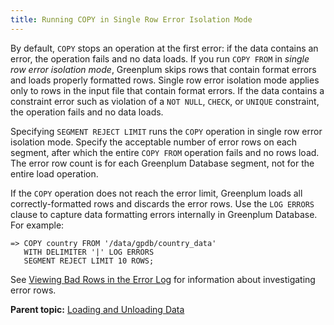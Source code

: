 ```yaml
---
title: Running COPY in Single Row Error Isolation Mode 
---
```


By default, `COPY` stops an operation at the first error: if the data contains an error, the operation fails and no data loads. If you run `COPY FROM` in *single row error isolation mode*, Greenplum skips rows that contain format errors and loads properly formatted rows. Single row error isolation mode applies only to rows in the input file that contain format errors. If the data contains a constraint error such as violation of a `NOT NULL`, `CHECK`, or `UNIQUE` constraint, the operation fails and no data loads.

Specifying `SEGMENT REJECT LIMIT` runs the `COPY` operation in single row error isolation mode. Specify the acceptable number of error rows on each segment, after which the entire `COPY FROM` operation fails and no rows load. The error row count is for each Greenplum Database segment, not for the entire load operation.

If the `COPY` operation does not reach the error limit, Greenplum loads all correctly-formatted rows and discards the error rows. Use the `LOG ERRORS` clause to capture data formatting errors internally in Greenplum Database. For example:

```
=> COPY country FROM '/data/gpdb/country_data' 
   WITH DELIMITER '|' LOG ERRORS
   SEGMENT REJECT LIMIT 10 ROWS;
```

See [Viewing Bad Rows in the Error Log](g-viewing-bad-rows-in-the-error-table-or-error-log.html) for information about investigating error rows.

**Parent topic:** [Loading and Unloading Data](../../load/topics/g-loading-and-unloading-data.html)

